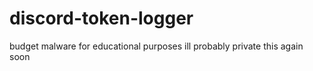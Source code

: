 # discord-token-logger
budget malware for educational purposes
ill probably private this again soon
